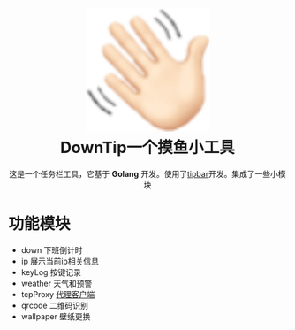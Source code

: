 <h1 align="center">
  <img src="https://github.com/danbai225/tipbar/raw/main/core/ico.png" width="224px"/><br/>
  DownTip一个摸鱼小工具
</h1>
<p align="center">
这是一个任务栏工具，它基于 <b>Golang</b> 开发。使用了<a target="_blank" href="https://github.com/danbai225/tipbar">tipbar</a>开发。集成了一些小模块</p>

# 功能模块
- down 下班倒计时
- ip 展示当前ip相关信息
- keyLog 按键记录
- weather 天气和预警
- tcpProxy [代理客户端](github.com/danbai225/tcpproxy)
- qrcode 二维码识别
- wallpaper 壁纸更换
